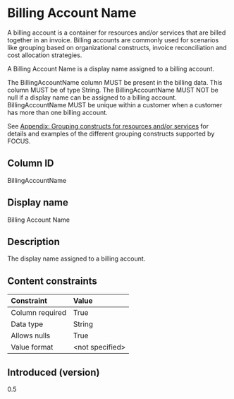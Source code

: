 # Billing Account Name

A billing account is a container for resources and/or services that are billed together in an invoice. Billing accounts are commonly used for scenarios like grouping based on organizational constructs, invoice reconciliation and cost allocation strategies.

A Billing Account Name is a display name assigned to a billing account.

The BillingAccountName column MUST be present in the billing data. This column MUST be of type String. The BillingAccountName MUST NOT be null if a display name can be assigned to a billing account. BillingAccountName MUST be unique within a customer when a customer has more than one billing account.

See [Appendix: Grouping constructs for resources and/or services](../appendix/grouping_constructs_for_resources_and_or_services.md) for details and examples of the different grouping constructs supported by FOCUS.

## Column ID

BillingAccountName

## Display name

Billing Account Name

## Description

The display name assigned to a billing account.

## Content constraints

|    Constraint   |      Value      |
|:----------------|:----------------|
| Column required | True            |
| Data type       | String          |
| Allows nulls    | True            |
| Value format    | \<not specified> |

## Introduced (version)

0.5
